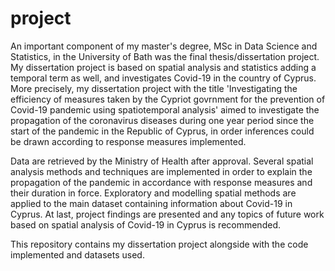# project

An important component of my master's degree, MSc in Data Science and Statistics, in the University of Bath was the final thesis/dissertation project. My dissertation project is based on spatial analysis and statistics adding a temporal term as well, and investigates Covid-19 in the country of Cyprus. More precisely, my dissertation project with the title 'Investigating the efficiency of measures taken by the Cypriot govrnment for the prevention of Covid-19 pandemic using spatiotemporal analysis' aimed to investigate the propagation of the coronavirus diseases during one year period since the start of the pandemic in the Republic of Cyprus, in order inferences could be drawn according to response measures implemented. 

Data are retrieved by the Ministry of Health after approval. Several spatial analysis methods and techniques are implemented in order to explain the propagation of the pandemic in accordance with response measures and their duration in force. Exploratory and modelling spatial methods are applied to the main dataset containing information about Covid-19 in Cyprus. At last, project findings are presented and any topics of future work based on spatial analysis of Covid-19 in Cyprus is recommended.

This repository contains my dissertation project alongside with the code implemented and datasets used.
